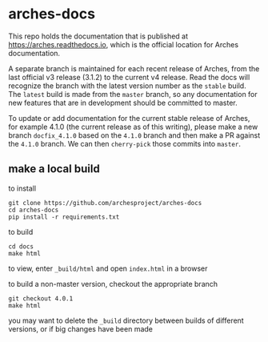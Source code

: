 # arches-docs

This repo holds the documentation that is published at https://arches.readthedocs.io, which is the official location for Arches documentation.

A separate branch is maintained for each recent release of Arches, from the last official v3 release (3.1.2) to the current v4 release. Read the docs will recognize the branch with the latest version number as the `stable` build. The `latest` build is made from the `master` branch, so any documentation for new features that are in development should be committed to master.

To update or add documentation for the current stable release of Arches, for example 4.1.0 (the current release as of this writing), please make a new branch `docfix_4.1.0` based on the `4.1.0` branch and then make a PR against the `4.1.0` branch. We can then `cherry-pick` those commits into `master`.
    
## make a local build

to install

    git clone https://github.com/archesproject/arches-docs
    cd arches-docs
    pip install -r requirements.txt
    
to build

    cd docs
    make html
    
to view, enter `_build/html` and open `index.html` in a browser

to build a non-master version, checkout the appropriate branch

    git checkout 4.0.1
    make html
    
you may want to delete the `_build` directory between builds of different versions, or if big changes have been made

